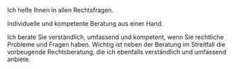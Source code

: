 Ich helfe Ihnen in allen Rechtsfragen.

Individuelle und kompetente Beratung aus einer Hand.

Ich berate Sie verständlich, umfassend und kompetent, wenn Sie rechtliche Probleme und Fragen haben. Wichtig ist neben der Beratung im Streitfall die vorbeugende Rechtsberatung, die ich ebenfalls verständlich und umfassend anbiete.
